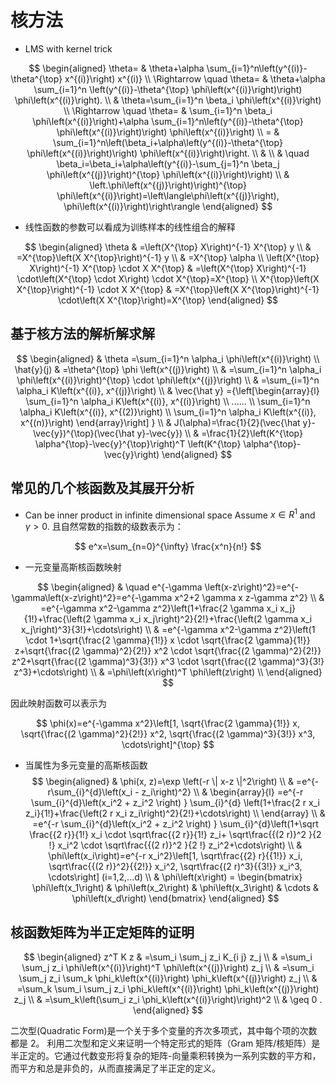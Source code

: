 # 核方法

- LMS with kernel trick

$$
\begin{aligned}
\theta= & \theta+\alpha \sum_{i=1}^n\left(y^{(i)}-\theta^{\top} x^{(i)}\right) x^{(i)} \\
\Rightarrow \quad \theta= & \theta+\alpha \sum_{i=1}^n \left(y^{(i)}-\theta^{\top} \phi\left(x^{(i)}\right)\right) \phi\left(x^{(i)}\right). \\
& \theta=\sum_{i=1}^n \beta_i \phi\left(x^{(i)}\right) \\
\Rightarrow \quad \theta= & \sum_{i=1}^n \beta_i \phi\left(x^{(i)}\right)+\alpha \sum_{i=1}^n\left(y^{(i)}-\theta^{\top} \phi\left(x^{(i)}\right)\right) \phi\left(x^{(i)}\right) \\
= & \sum_{i=1}^n\left(\beta_i+\alpha\left(y^{(i)}-\theta^{\top} \phi\left(x^{(i)}\right)\right) \phi\left(x^{(i)}\right)\right. \\
& \\
& \quad \beta_i=\beta_i+\alpha\left(y^{(i)}-\sum_{j=1}^n \beta_j \phi\left(x^{(j)}\right)^{\top} \phi\left(x^{(i)}\right)\right) \\
& \left.\phi\left(x^{(j)}\right)\right)^{\top} \phi\left(x^{(i)}\right)=\left\langle\phi\left(x^{(j)}\right), \phi\left(x^{(i)}\right)\right\rangle
\end{aligned}
$$

- 线性函数的参数可以看成为训练样本的线性组合的解释

$$
\begin{aligned}
\theta & =\left(X^{\top} X\right)^{-1} X^{\top} y \\
& =X^{\top}\left(X X^{\top}\right)^{-1} y \\
& =X^{\top} \alpha \\
\left(X^{\top} X\right)^{-1} X^{\top} \cdot X X^{\top} & =\left(X^{\top} X\right)^{-1} \cdot\left(X^{\top} \cdot X\right) \cdot X^{\top}=X^{\top} \\
X^{\top}\left(X X^{\top}\right)^{-1} \cdot X X^{\top} & =X^{\top}\left(X X^{\top}\right)^{-1} \cdot\left(X X^{\top}\right)=X^{\top}
\end{aligned}
$$

## 基于核方法的解析解求解

$$
\begin{aligned}
& \theta  =\sum_{i=1}^n \alpha_i \phi\left(x^{(i)}\right) \\
\hat{y}(j) & =\theta^{\top} \phi \left(x^{(j)}\right) \\
& =\sum_{i=1}^n \alpha_i \phi\left(x^{(i)}\right)^{\top} \cdot \phi\left(x^{(j)}\right) \\
& =\sum_{i=1}^n \alpha_i K\left(x^{(i)}, x^{(j)}\right) \\
& \vec{\hat y} ={\left[\begin{array}{l}
\sum_{i=1}^n \alpha_i K\left(x^{(i)}, x^{(i)}\right) \\
...... \\
\sum_{i=1}^n \alpha_i K\left(x^{(i)}, x^{(2)}\right) \\
\sum_{i=1}^n \alpha_i K\left(x^{(i)}, x^{(n)}\right)
\end{array}\right] }  \\
& J(\alpha)=\frac{1}{2}(\vec{\hat y}-\vec{y})^{\top}(\vec{\hat y}-\vec{y})  \\
& =\frac{1}{2}\left(K^{\top} \alpha^{\top}-\vec{y}^{\top}\right)^T \left(K^{\top} \alpha^{\top}-\vec{y}\right)
\end{aligned}
$$

## 常见的几个核函数及其展开分析

- Can be inner product in infinite dimensional space Assume $x \in R^1$ and $\gamma>0$.
且自然常数的指数的级数表示为：

$$
e^x=\sum_{n=0}^{\infty} \frac{x^n}{n!}
$$

- 一元变量高斯核函数映射

$$
\begin{aligned}
& \quad e^{-\gamma \left(x-z\right)^2}=e^{-\gamma\left(x-z\right)^2}=e^{-\gamma x^2+2 \gamma x z-\gamma z^2} \\
& =e^{-\gamma x^2-\gamma z^2}\left(1+\frac{2 \gamma x_i x_j}{1!}+\frac{\left(2 \gamma x_i x_j\right)^2}{2!}+\frac{\left(2 \gamma x_i x_j\right)^3}{3!}+\cdots\right) \\
& =e^{-\gamma x^2-\gamma z^2}\left(1 \cdot 1+\sqrt{\frac{2 \gamma}{1!}} x \cdot \sqrt{\frac{2 \gamma}{1!}} z+\sqrt{\frac{(2 \gamma)^2}{2!}} x^2 \cdot \sqrt{\frac{(2 \gamma)^2}{2!}} z^2+\sqrt{\frac{(2 \gamma)^3}{3!}} x^3 \cdot \sqrt{\frac{(2 \gamma)^3}{3!} z^3}+\cdots\right) \\
& =\phi\left(x\right)^T \phi\left(z\right) \\
\end{aligned}
$$ 

因此映射函数可以表示为

$$
\phi(x)=e^{-\gamma x^2}\left[1, \sqrt{\frac{2 \gamma}{1!}} x, \sqrt{\frac{(2 \gamma)^2}{2!}} x^2, \sqrt{\frac{(2 \gamma)^3}{3!}} x^3, \cdots\right]^{\top}
$$


- 当属性为多元变量的高斯核函数
$$
\begin{aligned}
& \phi(x, z)=\exp \left(-r \| x-z \|^2\right) \\
& =e^{-r\sum_{i}^{d}\left(x_i - z_i\right)^2}  \\
& \begin{array}{l}
=e^{-r \sum_{i}^{d}\left(x_i^2 + z_i^2 \right) }  \sum_{i}^{d} \left(1+\frac{2 r x_i z_i}{1!}+\frac{\left(2 r x_i z_i\right)^2}{2!}+\cdots\right) \\
\end{array} \\
& =e^{-r \sum_{i}^{d}\left(x_i^2 + z_i^2 \right) } \sum_{i}^{d}\left(1+\sqrt \frac{{2 r}}{1!} x_i \cdot \sqrt\frac{{2 r}}{1!} z_i+ \sqrt\frac{{(2 r)}^2 }{2 !} x_i^2 \cdot \sqrt\frac{{(2 r)}^2 }{2 !} z_i^2+\cdots\right) \\
& \phi\left(x_i\right)=e^{-r x_i^2}\left[1, \sqrt\frac{{2} r}{{1!}} x_i, \sqrt\frac{{(2 r)}^2}{{2!}} x_i^2, \sqrt\frac{(2 r)^3}{{3!}} x_i^3, \cdots\right] (i=1,2,...d) \\
& \phi\left(x\right) = \begin{bmatrix} \phi\left(x_1\right) & \phi\left(x_2\right) & \phi\left(x_3\right) & \cdots & \phi\left(x_d\right) \end{bmatrix}
\end{aligned}
$$

## 核函数矩阵为半正定矩阵的证明

$$
\begin{aligned}
z^T K z & =\sum_i \sum_j z_i K_{i j} z_j \\
& =\sum_i \sum_j z_i \phi\left(x^{(i)}\right)^T \phi\left(x^{(j)}\right) z_j \\
& =\sum_i \sum_j z_i \sum_k \phi_k\left(x^{(i)}\right) \phi_k\left(x^{(j)}\right) z_j \\
& =\sum_k \sum_i \sum_j z_i \phi_k\left(x^{(i)}\right) \phi_k\left(x^{(j)}\right) z_j \\
& =\sum_k\left(\sum_i z_i \phi_k\left(x^{(i)}\right)\right)^2 \\
& \geq 0 .
\end{aligned}
$$

二次型(Quadratic Form)是一个关于多个变量的齐次多项式，其中每个项的次数都是 2。
利用二次型和定义来证明一个特定形式的矩阵（Gram 矩阵/核矩阵）是半正定的。它通过代数变形将复杂的矩阵-向量乘积转换为一系列实数的平方和，而平方和总是非负的，从而直接满足了半正定的定义。